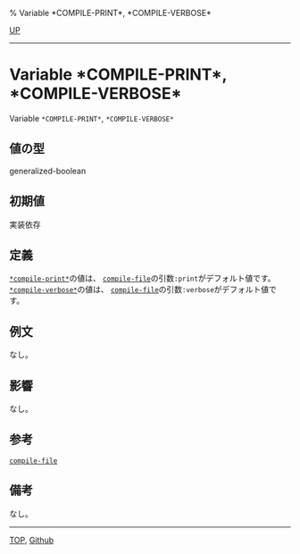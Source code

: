 % Variable \*COMPILE-PRINT\*, \*COMPILE-VERBOSE\*

[UP](24.2.html)  

---

# Variable **\*COMPILE-PRINT\*, \*COMPILE-VERBOSE\***


Variable `*COMPILE-PRINT*`, `*COMPILE-VERBOSE*`


## 値の型

generalized-boolean


## 初期値

実装依存


## 定義

[`*compile-print*`](24.2.compile-print.html)の値は、
[`compile-file`](24.2.compile-file.html)の引数`:print`がデフォルト値です。
[`*compile-verbose*`](24.2.compile-print.html)の値は、
[`compile-file`](24.2.compile-file.html)の引数`:verbose`がデフォルト値です。


## 例文

なし。


## 影響

なし。


## 参考

[`compile-file`](24.2.compile-file.html)


## 備考

なし。


---
[TOP](index.html),  [Github](https://github.com/nptcl/npt-japanese)

